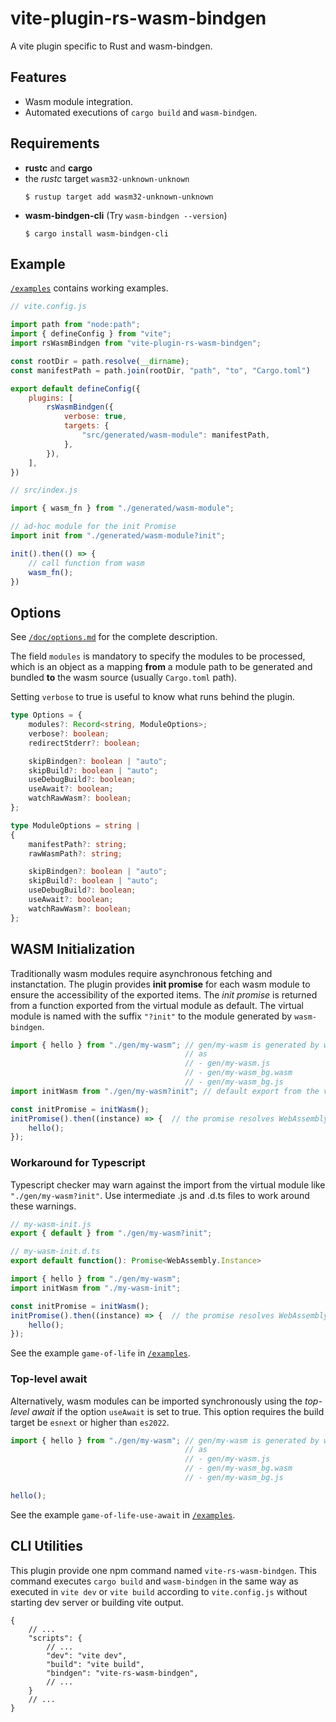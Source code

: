# vite-plugin-rs-wasm-bindgen

A vite plugin specific to Rust and wasm-bindgen.


## Features

- Wasm module integration.
- Automated executions of `cargo build` and `wasm-bindgen`.


## Requirements

- **rustc** and **cargo**
- the *rustc* target `wasm32-unknown-unknown`
  ```shell
  $ rustup target add wasm32-unknown-unknown
  ```
- **wasm-bindgen-cli** (Try `wasm-bindgen --version`)
  ```shell
  $ cargo install wasm-bindgen-cli
  ```


## Example

[`/examples`](/examples) contains working examples.

```js
// vite.config.js

import path from "node:path";
import { defineConfig } from "vite";
import rsWasmBindgen from "vite-plugin-rs-wasm-bindgen";

const rootDir = path.resolve(__dirname);
const manifestPath = path.join(rootDir, "path", "to", "Cargo.toml")

export default defineConfig({
    plugins: [
        rsWasmBindgen({
            verbose: true,
            targets: {
                "src/generated/wasm-module": manifestPath,
            },
        }),
    ],
})
```

```js
// src/index.js

import { wasm_fn } from "./generated/wasm-module";

// ad-hoc module for the init Promise
import init from "./generated/wasm-module?init";

init().then(() => {
    // call function from wasm
    wasm_fn();
})
```

## Options

See [`/doc/options.md`](/doc/options.md) for the complete description.

The field `modules` is mandatory to specify the modules to be processed,
which is an object as a mapping **from** a module path to be generated and bundled
**to** the wasm source (usually `Cargo.toml` path).

Setting `verbose` to true is useful to know what runs behind the plugin.

```typescript
type Options = {
    modules?: Record<string, ModuleOptions>;
    verbose?: boolean;
    redirectStderr?: boolean;

    skipBindgen?: boolean | "auto";
    skipBuild?: boolean | "auto";
    useDebugBuild?: boolean;
    useAwait?: boolean;
    watchRawWasm?: boolean;
};

type ModuleOptions = string |
{
    manifestPath?: string;
    rawWasmPath?: string;

    skipBindgen?: boolean | "auto";
    skipBuild?: boolean | "auto";
    useDebugBuild?: boolean;
    useAwait?: boolean;
    watchRawWasm?: boolean;
};
```

## WASM Initialization

Traditionally wasm modules require asynchronous fetching and instanctation.
The plugin provides **init promise** for each wasm module to ensure
the accessibility of the exported items. The *init promise* is returned
from a function exported from the virtual module as default.
The virtual module is named with the suffix `"?init"` to the module generated
by `wasm-bindgen`.

```javascript
import { hello } from "./gen/my-wasm"; // gen/my-wasm is generated by wasm-bindgen
                                       // as
                                       // - gen/my-wasm.js
                                       // - gen/my-wasm_bg.wasm
                                       // - gen/my-wasm_bg.js
import initWasm from "./gen/my-wasm?init"; // default export from the virtual module

const initPromise = initWasm();
initPromise().then((instance) => {  // the promise resolves WebAssembly.Instance
    hello();
});
```

### Workaround for Typescript

Typescript checker may warn against the import from the virtual module
like `"./gen/my-wasm?init"`.
Use intermediate .js and .d.ts files to work around these warnings.

```javascript
// my-wasm-init.js
export { default } from "./gen/my-wasm?init";
```

```typescript
// my-wasm-init.d.ts
export default function(): Promise<WebAssembly.Instance>
```

```javascript
import { hello } from "./gen/my-wasm";
import initWasm from "./my-wasm-init";

const initPromise = initWasm();
initPromise().then((instance) => {  // the promise resolves WebAssembly.Instance
    hello();
});
```

See the example `game-of-life` in [`/examples`](/examples).


### Top-level await

Alternatively, wasm modules can be imported synchronously using the *top-level await*
if the option `useAwait` is set to true.
This option requires the build target be `esnext` or higher than `es2022`.

```javascript
import { hello } from "./gen/my-wasm"; // gen/my-wasm is generated by wasm-bindgen
                                       // as
                                       // - gen/my-wasm.js
                                       // - gen/my-wasm_bg.wasm
                                       // - gen/my-wasm_bg.js

hello();
```

See the example `game-of-life-use-await` in [`/examples`](/examples).


## CLI Utilities

This plugin provide one npm command named `vite-rs-wasm-bindgen`.
This command executes `cargo build` and `wasm-bindgen` in the same way
as executed in `vite dev` or `vite build` according to `vite.config.js`
without starting dev server or building vite output.

```jsonc
{
    // ...
    "scripts": {
        // ...
        "dev": "vite dev",
        "build": "vite build",
        "bindgen": "vite-rs-wasm-bindgen",
        // ...
    }
    // ...
}
```
